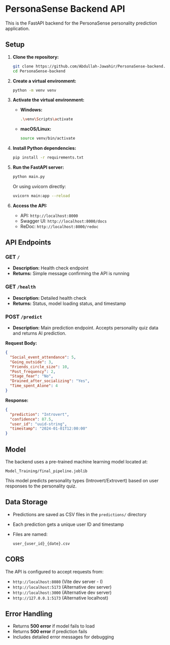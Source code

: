 # PersonaSense Backend API

This is the FastAPI backend for the PersonaSense personality prediction application.

## Setup

1. **Clone the repository:**

   ```bash
   git clone https://github.com/Abdullah-Jawahir/PersonaSense-backend.git
   cd PersonaSense-backend
   ```

2. **Create a virtual environment:**

   ```bash
   python -m venv venv
   ```

3. **Activate the virtual environment:**

   * **Windows:**

     ```bash
     .\venv\Scripts\activate
     ```
   * **macOS/Linux:**

     ```bash
     source venv/bin/activate
     ```

4. **Install Python dependencies:**

   ```bash
   pip install -r requirements.txt
   ```

5. **Run the FastAPI server:**

   ```bash
   python main.py
   ```

   Or using uvicorn directly:

   ```bash
   uvicorn main:app --reload
   ```

6. **Access the API:**

   * API: `http://localhost:8000`
   * Swagger UI: `http://localhost:8000/docs`
   * ReDoc: `http://localhost:8000/redoc`

## API Endpoints

### GET `/`

* **Description:** Health check endpoint
* **Returns:** Simple message confirming the API is running

### GET `/health`

* **Description:** Detailed health check
* **Returns:** Status, model loading status, and timestamp

### POST `/predict`

* **Description:** Main prediction endpoint. Accepts personality quiz data and returns AI prediction.

**Request Body:**

```json
{
  "Social_event_attendance": 5,
  "Going_outside": 3,
  "Friends_circle_size": 10,
  "Post_frequency": 2,
  "Stage_fear": "No",
  "Drained_after_socializing": "Yes",
  "Time_spent_Alone": 4
}
```

**Response:**

```json
{
  "prediction": "Introvert",
  "confidence": 87.5,
  "user_id": "uuid-string",
  "timestamp": "2024-01-01T12:00:00"
}
```

## Model

The backend uses a pre-trained machine learning model located at:

```
Model_Training/final_pipeline.joblib
```

This model predicts personality types (Introvert/Extrovert) based on user responses to the personality quiz.

## Data Storage

* Predictions are saved as CSV files in the `predictions/` directory
* Each prediction gets a unique user ID and timestamp
* Files are named:

  ```
  user_{user_id}_{date}.csv
  ```

## CORS

The API is configured to accept requests from:

* `http://localhost:8080` (Vite dev server - I)
* `http://localhost:5173` (Alternative dev server)
* `http://localhost:3000` (Alternative dev server)
* `http://127.0.0.1:5173` (Alternative localhost)

## Error Handling

* Returns **500 error** if model fails to load
* Returns **500 error** if prediction fails
* Includes detailed error messages for debugging
